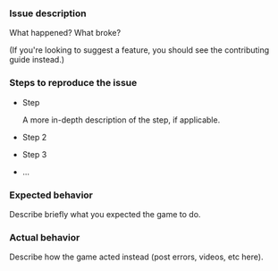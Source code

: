 ### Issue description

What happened? What broke?

(If you're looking to suggest a feature, you should see the contributing guide instead.)

### Steps to reproduce the issue

- Step

  A more in-depth description of the step, if applicable.

- Step 2

- Step 3

- ...

### Expected behavior

Describe briefly what you expected the game to do.

### Actual behavior

Describe how the game acted instead (post errors, videos, etc here).
